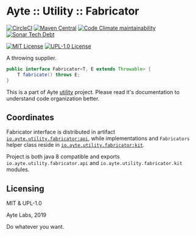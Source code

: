 # Ayte :: Utility :: Fabricator

[![CircleCI](https://img.shields.io/circleci/project/github/ayte-io/java-utility-fabricator.svg?style=flat-square)](https://circleci.com/gh/ayte-io/java-utility-fabricator)
[![Maven Central](https://img.shields.io/maven-central/v/io.ayte.utility.fabricator/parent.svg?style=flat-square)](https://mvnrepository.com/artifact/io.ayte.utility.fabricator)
[![Code Climate maintainability](https://img.shields.io/codeclimate/maintainability/ayte-io/java-utility-fabricator.svg?style=flat-square)](https://codeclimate.com/github/ayte-io/java-utility-fabricator)
[![Sonar Tech Debt](https://img.shields.io/sonar/https/sonarcloud.io/io.ayte.utility.fabricator:parent/tech_debt.svg?style=flat-square)](https://sonarcloud.io/dashboard?id=io.ayte.utility.fabricator%3Aparent)

[![MIT License](https://img.shields.io/badge/license-MIT-brightgreen.svg?style=flat-square)](LICENSE-MIT)
[![UPL-1.0 License](https://img.shields.io/badge/license-UPL&dash;1.0-brightgreen.svg?style=flat-square)](LICENSE-UPL-1.0)

A throwing supplier.

```java
public interface Fabricator<T, E extends Throwable> {
    T fabricate() throws E;
}
```

This is a part of Ayte [utility](https://github.com/ayte-io/java-utility)
project. Please read it's documentation to understand code organization 
better.

## Coordinates

Fabricator interface is distributed in artifact
[`io.ayte.utility.fabricator:api`](https://mvnrepository.com/artifact/io.ayte.utility.fabricator/api), 
while implementations and `Fabricators` helper class reside in 
[`io.ayte.utility.fabricator:kit`](https://mvnrepository.com/artifact/io.ayte.utility.fabricator/kit).

Project is both java 8 compatible and exports 
`io.ayte.utility.fabricator.api` and `io.ayte.utility.fabricator.kit` 
modules.

## Licensing

MIT & UPL-1.0

Ayte Labs, 2019

Do whatever you want.
